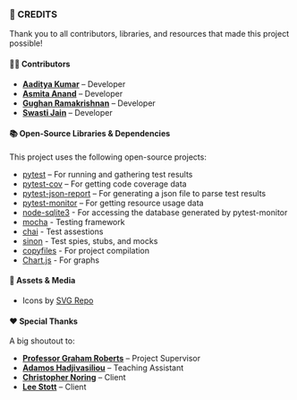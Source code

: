 ### 📜 CREDITS

Thank you to all contributors, libraries, and resources that made this project possible!  

#### 👨‍💻 Contributors   
- **[Aaditya Kumar](https://github.com/aaditya1903)** – Developer 
- **[Asmita Anand](https://github.com/aanand024)** – Developer 
- **[Gughan Ramakrishnan](https://github.com/GughanR)** – Developer  
- **[Swasti Jain](https://github.com/swasjn)** – Developer
  
#### 📚 Open-Source Libraries & Dependencies  
This project uses the following open-source projects:  
- [pytest](https://github.com/pytest-dev/pytest) – For running and gathering test results
- [pytest-cov](https://github.com/pytest-dev/pytest-cov) – For getting code coverage data
- [pytest-json-report](https://github.com/numirias/pytest-json-report) – For generating a json file to parse test results
- [pytest-monitor](https://github.com/CFMTech/pytest-monitor) – For getting resource usage data
- [node-sqlite3](https://github.com/TryGhost/node-sqlite3) - For accessing the database generated by pytest-monitor
- [mocha](https://github.com/mochajs/mocha) - Testing framework
- [chai](https://github.com/chaijs/chai) - Test assestions
- [sinon](https://github.com/sinonjs/sinon) - Test spies, stubs, and mocks
- [copyfiles](https://github.com/calvinmetcalf/copyfiles) - For project compilation
- [Chart.js](https://github.com/chartjs/Chart.js) - For graphs

#### 🎨 Assets & Media  
- Icons by [SVG Repo](https://www.svgrepo.com/)  

#### ❤️ Special Thanks  
A big shoutout to:  
- **[Professor Graham Roberts](https://github.com/grahamrucl)** – Project Supervisor
- **[Adamos Hadjivasiliou](https://github.com/)** – Teaching Assistant
- **[Christopher Noring](https://github.com/softchris)** – Client
- **[Lee Stott](https://github.com/leestott/)** – Client
